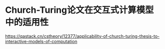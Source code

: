 # Church-Turing论文在交互式计算模型中的适用性
















https://qastack.cn/cstheory/12377/applicability-of-church-turing-thesis-to-interactive-models-of-computation















